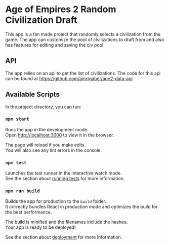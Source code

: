 # Age of Empires 2 Random Civilization Draft

This app is a fan made project that randomly selects a civilization from the game. The app can customize the pool of civilizations to draft from and also has features for editing and saving the civ pool.

## API

The app relies on an api to get the list of civilizations. The code for this api can be found at https://github.com/amrtgaber/aoe2-data-api.

## Available Scripts

In the project directory, you can run:

### `npm start`

Runs the app in the development mode.\
Open [http://localhost:3000](http://localhost:3000) to view it in the browser.

The page will reload if you make edits.\
You will also see any lint errors in the console.

### `npm test`

Launches the test runner in the interactive watch mode.\
See the section about [running tests](https://facebook.github.io/create-react-app/docs/running-tests) for more information.

### `npm run build`

Builds the app for production to the `build` folder.\
It correctly bundles React in production mode and optimizes the build for the best performance.

The build is minified and the filenames include the hashes.\
Your app is ready to be deployed!

See the section about [deployment](https://facebook.github.io/create-react-app/docs/deployment) for more information.
